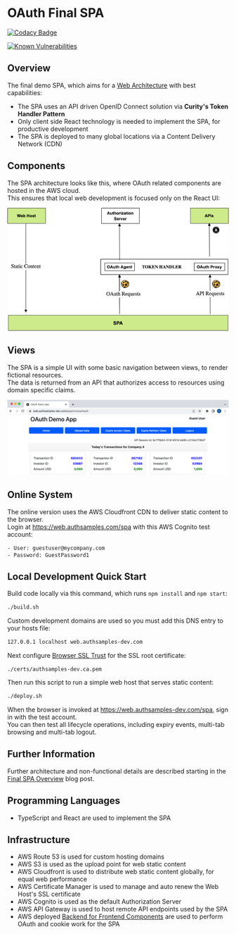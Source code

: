 # OAuth Final SPA

[![Codacy Badge](https://app.codacy.com/project/badge/Grade/f2c5ede8739440599096fc25010ab6f6)](https://www.codacy.com/gh/gary-archer/oauth.websample.final/dashboard?utm_source=github.com&amp;utm_medium=referral&amp;utm_content=gary-archer/oauth.websample.final&amp;utm_campaign=Badge_Grade)
 
[![Known Vulnerabilities](https://snyk.io/test/github/gary-archer/oauth.websample.final/badge.svg?targetFile=spa/package.json)](https://snyk.io/test/github/gary-archer/oauth.websample.final?targetFile=spa/package.json)

## Overview

The final demo SPA, which aims for a [Web Architecture](https://authguidance.com/2017/09/08/goal-1-spas/) with best capabilities:

- The SPA uses an API driven OpenID Connect solution via **Curity's Token Handler Pattern**
- Only client side React technology is needed to implement the SPA, for productive development
- The SPA is deployed to many global locations via a Content Delivery Network (CDN)

## Components

The SPA architecture looks like this, where OAuth related components are hosted in the AWS cloud.\
This ensures that local web development is focused only on the React UI:

![SPA Architecture](./doc/spa-architecture.png)

## Views

The SPA is a simple UI with some basic navigation between views, to render fictional resources.\
The data is returned from an API that authorizes access to resources using domain specific claims.

![SPA Views](./doc/spa-views.png)

## Online System

The online version uses the AWS Cloudfront CDN to deliver static content to the browser.\
Login at https://web.authsamples.com/spa with this AWS Cognito test account:

```text
- User: guestuser@mycompany.com
- Password: GuestPassword1
```

## Local Development Quick Start

Build code locally via this command, which runs `npm install` and `npm start`:

```bash
./build.sh
```

Custom development domains are used so you must add this DNS entry to your hosts file:

```bash
127.0.0.1 localhost web.authsamples-dev.com
```

Next configure [Browser SSL Trust](https://authguidance.com/2017/11/11/developer-ssl-setup#browser) for the SSL root certificate:

```
./certs/authsamples-dev.ca.pem
```

Then run this script to run a simple web host that serves static content:

```bash
./deploy.sh
```

When the browser is invoked at https://web.authsamples-dev.com/spa, sign in with the test account.\
You can then test all lifecycle operations, including expiry events, multi-tab browsing and multi-tab logout.

## Further Information

Further architecture and non-functional details are described starting in the [Final SPA Overview](https://authguidance.com/2019/04/07/local-ui-setup) blog post.

## Programming Languages

* TypeScript and React are used to implement the SPA

## Infrastructure

* AWS Route 53 is used for custom hosting domains
* AWS S3 is used as the upload point for web static content
* AWS Cloudfront is used to distribute web static content globally, for equal web performance
* AWS Certificate Manager is used to manage and auto renew the Web Host's SSL certificate
* AWS Cognito is used as the default Authorization Server
* AWS API Gateway is used to host remote API endpoints used by the SPA
* AWS deployed [Backend for Frontend Components](https://authguidance.com/2019/09/09/spa-back-end-for-front-end) are used to perform OAuth and cookie work for the SPA

